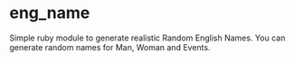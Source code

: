 eng_name
========

Simple ruby module to generate realistic Random English Names.
You can generate random names for Man, Woman and Events.


